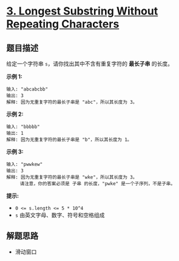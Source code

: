 # [3. Longest Substring Without Repeating Characters](https://leetcode.cn/problems/longest-substring-without-repeating-characters/)

## 题目描述

给定一个字符串 `s`，请你找出其中不含有重复字符的 **最长子串** 的长度。

**示例 1:**

```
输入: "abcabcbb"
输出: 3
解释: 因为无重复字符的最长子串是 "abc"，所以其长度为 3。
```

**示例 2:**

```
输入: "bbbbb"
输出: 1
解释: 因为无重复字符的最长子串是 "b"，所以其长度为 1。
```

**示例 3:**

```
输入: "pwwkew"
输出: 3
解释: 因为无重复字符的最长子串是 "wke"，所以其长度为 3。
     请注意，你的答案必须是 子串 的长度，"pwke" 是一个子序列，不是子串。
```

**提示:**

- `0 <= s.length <= 5 * 10^4`
- `s` 由英文字母、数字、符号和空格组成

## 解题思路
- 滑动窗口